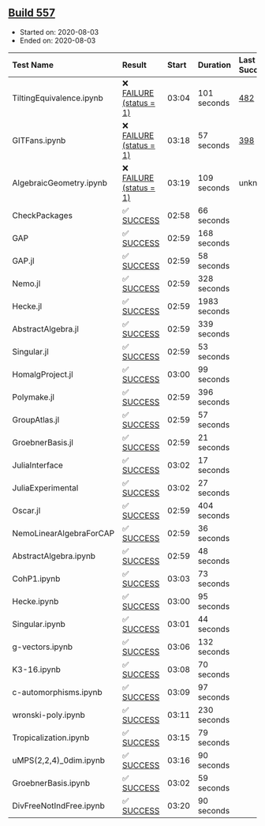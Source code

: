 ## [Build 557](https://oscarci.mathematik.uni-kl.de/job/oscar-stable/557/)

* Started on: 2020-08-03
* Ended on: 2020-08-03

| Test Name    | Result | Start | Duration | Last Success | First Failure |
|:-------------|:-------|:------|:---------|:-------------|:--------------|
| TiltingEquivalence.ipynb | ❌ [FAILURE (status = 1)](https://oscarci.mathematik.uni-kl.de/job/oscar-stable/557/artifact/logs/build-557/TiltingEquivalence.ipynb.log) | 03:04 | 101 seconds | [482](https://oscarci.mathematik.uni-kl.de/job/oscar-stable/482/) | [483](https://oscarci.mathematik.uni-kl.de/job/oscar-stable/483/) |
| GITFans.ipynb | ❌ [FAILURE (status = 1)](https://oscarci.mathematik.uni-kl.de/job/oscar-stable/557/artifact/logs/build-557/GITFans.ipynb.log) | 03:18 | 57 seconds | [398](https://oscarci.mathematik.uni-kl.de/job/oscar-stable/398/) | [399](https://oscarci.mathematik.uni-kl.de/job/oscar-stable/399/) |
| AlgebraicGeometry.ipynb | ❌ [FAILURE (status = 1)](https://oscarci.mathematik.uni-kl.de/job/oscar-stable/557/artifact/logs/build-557/AlgebraicGeometry.ipynb.log) | 03:19 | 109 seconds | unknown | unknown |
| CheckPackages | ✅ [SUCCESS](https://oscarci.mathematik.uni-kl.de/job/oscar-stable/557/artifact/logs/build-557/CheckPackages.log) | 02:58 | 66 seconds |  |  |
| GAP | ✅ [SUCCESS](https://oscarci.mathematik.uni-kl.de/job/oscar-stable/557/artifact/logs/build-557/GAP.log) | 02:59 | 168 seconds |  |  |
| GAP.jl | ✅ [SUCCESS](https://oscarci.mathematik.uni-kl.de/job/oscar-stable/557/artifact/logs/build-557/GAP.jl.log) | 02:59 | 58 seconds |  |  |
| Nemo.jl | ✅ [SUCCESS](https://oscarci.mathematik.uni-kl.de/job/oscar-stable/557/artifact/logs/build-557/Nemo.jl.log) | 02:59 | 328 seconds |  |  |
| Hecke.jl | ✅ [SUCCESS](https://oscarci.mathematik.uni-kl.de/job/oscar-stable/557/artifact/logs/build-557/Hecke.jl.log) | 02:59 | 1983 seconds |  |  |
| AbstractAlgebra.jl | ✅ [SUCCESS](https://oscarci.mathematik.uni-kl.de/job/oscar-stable/557/artifact/logs/build-557/AbstractAlgebra.jl.log) | 02:59 | 339 seconds |  |  |
| Singular.jl | ✅ [SUCCESS](https://oscarci.mathematik.uni-kl.de/job/oscar-stable/557/artifact/logs/build-557/Singular.jl.log) | 02:59 | 53 seconds |  |  |
| HomalgProject.jl | ✅ [SUCCESS](https://oscarci.mathematik.uni-kl.de/job/oscar-stable/557/artifact/logs/build-557/HomalgProject.jl.log) | 03:00 | 99 seconds |  |  |
| Polymake.jl | ✅ [SUCCESS](https://oscarci.mathematik.uni-kl.de/job/oscar-stable/557/artifact/logs/build-557/Polymake.jl.log) | 02:59 | 396 seconds |  |  |
| GroupAtlas.jl | ✅ [SUCCESS](https://oscarci.mathematik.uni-kl.de/job/oscar-stable/557/artifact/logs/build-557/GroupAtlas.jl.log) | 02:59 | 57 seconds |  |  |
| GroebnerBasis.jl | ✅ [SUCCESS](https://oscarci.mathematik.uni-kl.de/job/oscar-stable/557/artifact/logs/build-557/GroebnerBasis.jl.log) | 02:59 | 21 seconds |  |  |
| JuliaInterface | ✅ [SUCCESS](https://oscarci.mathematik.uni-kl.de/job/oscar-stable/557/artifact/logs/build-557/JuliaInterface.log) | 03:02 | 17 seconds |  |  |
| JuliaExperimental | ✅ [SUCCESS](https://oscarci.mathematik.uni-kl.de/job/oscar-stable/557/artifact/logs/build-557/JuliaExperimental.log) | 03:02 | 27 seconds |  |  |
| Oscar.jl | ✅ [SUCCESS](https://oscarci.mathematik.uni-kl.de/job/oscar-stable/557/artifact/logs/build-557/Oscar.jl.log) | 02:59 | 404 seconds |  |  |
| NemoLinearAlgebraForCAP | ✅ [SUCCESS](https://oscarci.mathematik.uni-kl.de/job/oscar-stable/557/artifact/logs/build-557/NemoLinearAlgebraForCAP.log) | 02:59 | 36 seconds |  |  |
| AbstractAlgebra.ipynb | ✅ [SUCCESS](https://oscarci.mathematik.uni-kl.de/job/oscar-stable/557/artifact/logs/build-557/AbstractAlgebra.ipynb.log) | 02:59 | 48 seconds |  |  |
| CohP1.ipynb | ✅ [SUCCESS](https://oscarci.mathematik.uni-kl.de/job/oscar-stable/557/artifact/logs/build-557/CohP1.ipynb.log) | 03:03 | 73 seconds |  |  |
| Hecke.ipynb | ✅ [SUCCESS](https://oscarci.mathematik.uni-kl.de/job/oscar-stable/557/artifact/logs/build-557/Hecke.ipynb.log) | 03:00 | 95 seconds |  |  |
| Singular.ipynb | ✅ [SUCCESS](https://oscarci.mathematik.uni-kl.de/job/oscar-stable/557/artifact/logs/build-557/Singular.ipynb.log) | 03:01 | 44 seconds |  |  |
| g-vectors.ipynb | ✅ [SUCCESS](https://oscarci.mathematik.uni-kl.de/job/oscar-stable/557/artifact/logs/build-557/g-vectors.ipynb.log) | 03:06 | 132 seconds |  |  |
| K3-16.ipynb | ✅ [SUCCESS](https://oscarci.mathematik.uni-kl.de/job/oscar-stable/557/artifact/logs/build-557/K3-16.ipynb.log) | 03:08 | 70 seconds |  |  |
| c-automorphisms.ipynb | ✅ [SUCCESS](https://oscarci.mathematik.uni-kl.de/job/oscar-stable/557/artifact/logs/build-557/c-automorphisms.ipynb.log) | 03:09 | 97 seconds |  |  |
| wronski-poly.ipynb | ✅ [SUCCESS](https://oscarci.mathematik.uni-kl.de/job/oscar-stable/557/artifact/logs/build-557/wronski-poly.ipynb.log) | 03:11 | 230 seconds |  |  |
| Tropicalization.ipynb | ✅ [SUCCESS](https://oscarci.mathematik.uni-kl.de/job/oscar-stable/557/artifact/logs/build-557/Tropicalization.ipynb.log) | 03:15 | 79 seconds |  |  |
| uMPS(2,2,4)_0dim.ipynb | ✅ [SUCCESS](https://oscarci.mathematik.uni-kl.de/job/oscar-stable/557/artifact/logs/build-557/uMPS-2-2-4-_0dim.ipynb.log) | 03:16 | 90 seconds |  |  |
| GroebnerBasis.ipynb | ✅ [SUCCESS](https://oscarci.mathematik.uni-kl.de/job/oscar-stable/557/artifact/logs/build-557/GroebnerBasis.ipynb.log) | 03:02 | 59 seconds |  |  |
| DivFreeNotIndFree.ipynb | ✅ [SUCCESS](https://oscarci.mathematik.uni-kl.de/job/oscar-stable/557/artifact/logs/build-557/DivFreeNotIndFree.ipynb.log) | 03:20 | 90 seconds |  |  |
